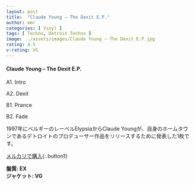 ```yaml
---
layout: post
title:  "Claude Young – The Dexit E.P."
author: mmr
categories: [ Vinyl ]
tags: [ Techno, Detroit Techno ]
image: ../assets/images/Claude Young – The Dexit E.P.jpg
rating: 4.5
v-rating: VG
---
```


#### Claude Young – The Dexit E.P.

A1. Intro

A2. Dexit

B1. Prance

B2. Fade

1997年にベルギーのレーベルElypsiaからClaude Youngが、自身のホームタウンであるデトロイトのプロデューサー作品をリリースするために発表した1枚です。

[メルカリで購入](https://jp.mercari.com/item/m84836534062){:.button1}

<div class="mt-4 mb-4 d-flex align-items-center">
<strong class="mr-1">盤質: EX</strong>
</div>
<div class="mt-4 mb-4 d-flex align-items-center">
<strong class="mr-1">ジャケット: VG</strong>
</div>
